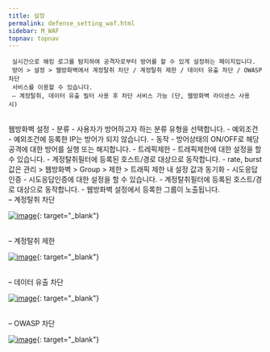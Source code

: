 ```yaml
---
title: 설정
permalink: defense_setting_waf.html
sidebar: M_WAF
topnav: topnav
---
```


     실시간으로 해킹 로그를 탐지하여 공격자로부터 방어를 할 수 있게 설정하는 페이지입니다.
     방어 > 설정 > 웹방화벽에서 계정탈취 차단 / 계정탈취 제한 / 데이터 유출 차단 / OWASP 차단
     서비스를 이용할 수 있습니다.
     – 계정탈취, 데이터 유출 필터 사용 후 차단 서비스 가능 (단, 웹방화벽 라이센스 사용 시)

<br />
웹방화벽 설정
- 분류
    - 사용자가 방어하고자 하는 분류 유형을 선택합니다.
- 예외조건
    - 예외조건에 등록한 IP는 방어가 되지 않습니다.
- 동작
    - 방어상태의 ON/OFF로 해당 공격에 대한 방어를 실행 또는 해지합니다.
- 트레픽제한
    - 트레픽제한에 대한 설정을 할 수 있습니다.
    - 계정탈취필터에 등록된 호스트/경로 대상으로 동작합니다.
    - rate, burst 값은 관리 > 웹방화벽 > Group > 제한 > 트래픽 제한 내 설정 값과 동기화
- 시도응답인증
    - 시도응답인증에 대한 설정을 할 수 있습니다.
    - 계정탈취필터에 등록된 호스트/경로 대상으로 동작합니다.
    - 웹방화벽 설정에서 등록한 그룹이 노출됩니다.

<br />
– 계정탈취 차단

[![image](/docs/images/Manual/waf/defense/setting/1.png)](/docs/images/Manual/waf/defense/setting/1.png){: target="_blank"}

<br />
– 계정탈취 제한

[![image](/docs/images/Manual/waf/defense/setting/2.png)](/docs/images/Manual/waf/defense/setting/2.png){: target="_blank"}

<br />
– 데이터 유출 차단

[![image](/docs/images/Manual/waf/defense/setting/3.png)](/docs/images/Manual/waf/defense/setting/3.png){: target="_blank"}

<br />
– OWASP 차단

[![image](/docs/images/Manual/waf/defense/setting/4.png)](/docs/images/Manual/waf/defense/setting/4.png){: target="_blank"}
